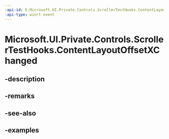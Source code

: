 ```yaml
---
-api-id: E:Microsoft.UI.Private.Controls.ScrollerTestHooks.ContentLayoutOffsetXChanged
-api-type: winrt event
---
```


# Microsoft.UI.Private.Controls.ScrollerTestHooks.ContentLayoutOffsetXChanged

<!--
public static event Windows.Foundation.TypedEventHandler<Microsoft.UI.Xaml.Controls.Primitives.Scroller,object> ContentLayoutOffsetXChanged;
-->


## -description

## -remarks

## -see-also

## -examples


